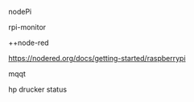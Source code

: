 nodePi

rpi-monitor

++node-red

<https://nodered.org/docs/getting-started/raspberrypi>



mqqt

hp drucker status
